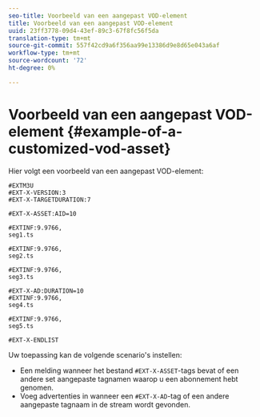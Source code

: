 ```yaml
---
seo-title: Voorbeeld van een aangepast VOD-element
title: Voorbeeld van een aangepast VOD-element
uuid: 23ff3778-09d4-43ef-89c3-67f8fc56f5da
translation-type: tm+mt
source-git-commit: 557f42cd9a6f356aa99e13386d9e8d65e043a6af
workflow-type: tm+mt
source-wordcount: '72'
ht-degree: 0%

---
```



# Voorbeeld van een aangepast VOD-element {#example-of-a-customized-vod-asset}

Hier volgt een voorbeeld van een aangepast VOD-element:

```
#EXTM3U
#EXT-X-VERSION:3
#EXT-X-TARGETDURATION:7
 
#EXT-X-ASSET:AID=10
 
#EXTINF:9.9766,
seg1.ts
 
#EXTINF:9.9766,
seg2.ts
 
#EXTINF:9.9766,
seg3.ts
 
#EXT-X-AD:DURATION=10
#EXTINF:9.9766,
seg4.ts
 
#EXTINF:9.9766,
seg5.ts
 
#EXT-X-ENDLIST
```

Uw toepassing kan de volgende scenario&#39;s instellen:

* Een melding wanneer het bestand `#EXT-X-ASSET`-tags bevat of een andere set aangepaste tagnamen waarop u een abonnement hebt genomen.
* Voeg advertenties in wanneer een `#EXT-X-AD`-tag of een andere aangepaste tagnaam in de stream wordt gevonden.


